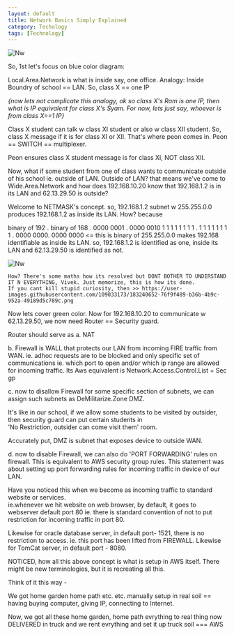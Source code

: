 ```yaml
---
layout: default
title: Network Basics Simply Explained
category: Techology
tags: [Technology]
---
```


![Nw](https://user-images.githubusercontent.com/11883023/221647157-ecf74482-b68f-4a9b-8db7-607d56e4a783.png)

So, 1st let's focus on blue color diagram:  

Local.Area.Network is what is inside say, one office. 
Analogy: Inside Boundry of school == LAN.
So, class X == one IP  

_{now lets not complicate this analogy, ok so class X's Ram is one IP, then what is IP equivalent for class X's Syam. For now, lets just say, whoever is from class X==1 IP}_

Class X student can talk w class XI student or also w class XII student. So, class X message if it is for class XI or XII. That's where peon comes in. 
Peon == SWITCH == multiplexer.          

 Peon ensures class X student message is for class XI, NOT class XII.

Now, what if some student from one of class wants to communicate outside of his school ie. outside of LAN. Outside of LAN? that means we've come to Wide.Area.Network
and how does 192.168.10.20 know that 192.168.1.2 is in its LAN and 62.13.29.50 is outside? 

Welcome to NETMASK's concept.
so, 192.168.1.2 subnet w 255.255.0.0 produces 192.168.1.2 as inside its LAN. How? 
because 

binary of 192   . binary of 168   . 0000 0001 . 0000 0010
1 1 1 1 1 1 1 1 . 1 1 1 1 1 1 1 1 . 0000  0000. 0000 0000  <= this is binary of 255.255.0.0
makes 192.168 identifiable as inside its LAN.  so, 192.168.1.2 is identified as one, inside its LAN and 62.13.29.50 is identified as not.

![Nw](https://user-images.githubusercontent.com/11883023/221634022-a34639ca-ca31-4974-9df8-6ba4ef306d36.png)

```
How? There's some maths how its resolved but DONT BOTHER TO UNDERSTAND IT N EVERYTHING, Vivek. Just memorize, this is how its done. 
If you cant kill stupid curiosity, then >> https://user-images.githubusercontent.com/109033173/183240652-76f9f489-b36b-4b9c-952a-49189d5c789c.png
```

Now lets cover green color.
Now for 192.168.10.20 to communicate w 62.13.29.50, we now need Router == Security guard. 

Router should serve as
a. NAT 

b. Firewall is WALL that protects our LAN from incoming FIRE traffic from WAN. ie. adhoc requests are to be blocked and only specific set of communications
ie. which port to open and/or which ip range are allowed for incoming traffic.
 Its Aws equivalent is Network.Access.Control.List + Sec gp
 
c. now to disallow Firewall for some specific section of subnets, we can assign such subnets as DeMilitarize.Zone DMZ.

 It's like in our school, if we allow some students to be visited by outsider, then security guard can put certain students in  
'No Restriction, outsider can come visit them' room.    

Accurately put, DMZ is subnet that exposes device to outside WAN.

d. now to disable Firewall, we can also do 'PORT FORWARDING' rules on firewall. This is equivalent to AWS security group rules. This statement was about setting up 
port forwarding rules for incoming traffic in device of our LAN.

Have you noticed this when we become as incoming traffic to standard website or services.  
ie.whenever we hit website on web browser, by default, it goes to webserver default port 80 ie. there is standard convention of
 not to put restriction for incoming traffic in port 80. 
 
Likewise for oracle database server, in default port- 1521, there is no restriction to access. ie. this port has been lifted from FIREWALL.
Likewise for TomCat server, in default port - 8080. 

NOTICED, how all this above concept is what is setup in AWS itself. There might be new terminologies, but it is recreating all this.

Think of it this way -

We got home garden home path etc. etc. manually setup in real soil == having buying computer, giving IP, connecting to Internet.

Now, we got all these home garden, home path evrything to real thing now DELIVERED in truck and we rent evrything and set it up truck soil === AWS

